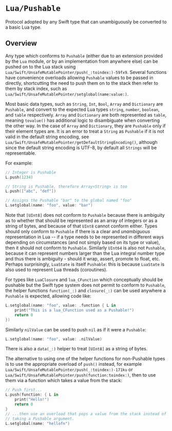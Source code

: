 # ``Lua/Pushable``

Protocol adopted by any Swift type that can unambiguously be converted to a basic Lua type.

## Overview

Any type which conforms to `Pushable` (either due to an extension provided by the `Lua` module, or by an implementation from anywhere else) can be pushed on to the Lua stack using ``Lua/Swift/UnsafeMutablePointer/push(_:toindex:)-59fx9``. Several functions have convenience overloads allowing `Pushable` values to be passed in directly, shortcutting the need to push them on to the stack then refer to them by stack index, such as ``Lua/Swift/UnsafeMutablePointer/setglobal(name:value:)``.

Most basic data types, such as `String`, `Int`, `Bool`, `Array` and `Dictionary` are `Pushable`, and convert to the expected Lua types `string`, `number`, `boolean`, and `table` respectively. `Array` and `Dictionary` are both represented as `table`, meaning `tovalue()` has additional logic to disambiguate when converting the other way. In the case of `Array` and `Dictionary`, they are `Pushable` only if their element types are. It is an error to treat a `String` as `Pushable` if it is not valid in the default string encoding, see ``Lua/Swift/UnsafeMutablePointer/getDefaultStringEncoding()``, although since the default string encoding is UTF-8, by default all `Strings` will be representable.

For example:

```swift
// Integer is Pushable
L.push(1234)

// String is Pushable, therefore Array<String> is too
L.push(["abc", "def"])

// Assigns the Pushable "bar" to the global named "foo"
L.setglobal(name: "foo", value: "bar")
```

Note that `[UInt8]` does not conform to `Pushable` because there is ambiguity as to whether that should be represented as an array of integers or as a string of bytes, and because of that `UInt8` cannot conform either. Types should only conform to `Pushable` if there is a clear and _unambiguous_ representation in Lua -- if a type needs to be represented in different ways depending on circumstances (and not simply based on its type or value), then it should not conform to `Pushable`. Similarly `UInt64` is also not `Pushable`, because it can represent numbers larger than the Lua integral number type and thus there is ambiguity - should it wrap, assert, promote to float, etc. Perhaps surprisingly, `LuaState` is itself `Pushable`: this is because `LuaState` is also used to represent Lua threads (coroutines).

For types like `LuaClosure` and `lua_CFunction` which conceptually should be pushable but the Swift type system does not permit to conform to `Pushable`, the helper functions ``function(_:)`` and ``closure(_:)`` can be used anywhere a `Pushable` is expected, allowing code like:

```swift
L.setglobal(name: "foo", value: .function { L in
    print("This is a lua_CFunction used as a Pushable!")
    return 0
})
```

Similarly ``nilValue`` can be used to push `nil` as if it were a `Pushable`:

```swift
L.setglobal(name: "foo", value: .nilValue)
```

There is also a ``data(_:)`` helper to treat `[UInt8]` as a string of bytes.

The alternative to using one of the helper functions for non-Pushable types is to use the appropriate overload of `push()` instead, for example ``Lua/Swift/UnsafeMutablePointer/push(_:toindex:)-171ku`` or ``Lua/Swift/UnsafeMutablePointer/push(function:toindex:)``, then to use them via a function which takes a value from the stack:

```swift
// Push first...
L.push(function: { L in
    print("Hello!")
    return 0
}
// ...then use an overload that pops a value from the stack instead of
// taking a Pushable argument.
L.setglobal(name: "hellofn")
```
